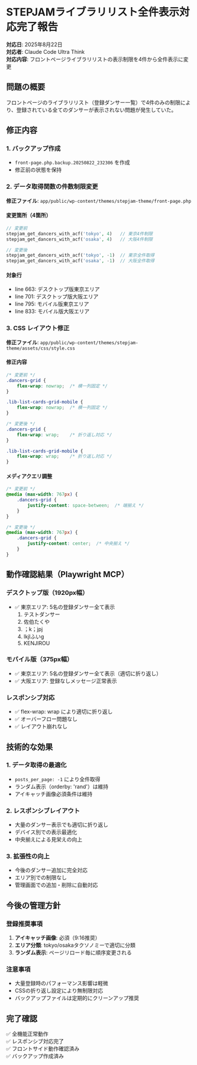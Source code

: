 # STEPJAMライブラリリスト全件表示対応完了報告

**対応日**: 2025年8月22日  
**対応者**: Claude Code Ultra Think  
**対応内容**: フロントページライブラリリストの表示制限を4件から全件表示に変更

## 問題の概要
フロントページのライブラリリスト（登録ダンサー一覧）で4件のみの制限により、登録されている全てのダンサーが表示されない問題が発生していた。

## 修正内容

### 1. バックアップ作成
- `front-page.php.backup.20250822_232306` を作成
- 修正前の状態を保持

### 2. データ取得関数の件数制限変更
**修正ファイル**: `app/public/wp-content/themes/stepjam-theme/front-page.php`

#### 変更箇所（4箇所）
```php
// 変更前
stepjam_get_dancers_with_acf('tokyo', 4)   // 東京4件制限
stepjam_get_dancers_with_acf('osaka', 4)   // 大阪4件制限

// 変更後  
stepjam_get_dancers_with_acf('tokyo', -1)  // 東京全件取得
stepjam_get_dancers_with_acf('osaka', -1)  // 大阪全件取得
```

#### 対象行
- line 663: デスクトップ版東京エリア
- line 701: デスクトップ版大阪エリア
- line 795: モバイル版東京エリア
- line 833: モバイル版大阪エリア

### 3. CSS レイアウト修正
**修正ファイル**: `app/public/wp-content/themes/stepjam-theme/assets/css/style.css`

#### 修正内容
```css
/* 変更前 */
.dancers-grid {
    flex-wrap: nowrap;  /* 横一列固定 */
}

.lib-list-cards-grid-mobile {
    flex-wrap: nowrap;  /* 横一列固定 */
}

/* 変更後 */
.dancers-grid {
    flex-wrap: wrap;    /* 折り返し対応 */
}

.lib-list-cards-grid-mobile {
    flex-wrap: wrap;    /* 折り返し対応 */
}
```

#### メディアクエリ調整
```css
/* 変更前 */
@media (max-width: 767px) {
    .dancers-grid {
        justify-content: space-between;  /* 端揃え */
    }
}

/* 変更後 */
@media (max-width: 767px) {
    .dancers-grid {
        justify-content: center;  /* 中央揃え */
    }
}
```

## 動作確認結果（Playwright MCP）

### デスクトップ版（1920px幅）
- ✅ 東京エリア: 5名の登録ダンサー全て表示
  1. テストダンサー
  2. 佐伯たくや  
  3. ；k；jpj
  4. lkjlふいg
  5. KENJIROU

### モバイル版（375px幅）
- ✅ 東京エリア: 5名の登録ダンサー全て表示（適切に折り返し）
- ✅ 大阪エリア: 登録なしメッセージ正常表示

### レスポンシブ対応
- ✅ flex-wrap: wrap により適切に折り返し
- ✅ オーバーフロー問題なし
- ✅ レイアウト崩れなし

## 技術的な効果

### 1. データ取得の最適化
- `posts_per_page: -1` により全件取得
- ランダム表示（orderby: 'rand'）は維持
- アイキャッチ画像必須条件は維持

### 2. レスポンシブレイアウト
- 大量のダンサー表示でも適切に折り返し
- デバイス別での表示最適化
- 中央揃えによる見栄えの向上

### 3. 拡張性の向上
- 今後のダンサー追加に完全対応
- エリア別での制限なし
- 管理画面での追加・削除に自動対応

## 今後の管理方針

### 登録推奨事項
1. **アイキャッチ画像**: 必須（9:16推奨）
2. **エリア分類**: tokyo/osakaタクソノミーで適切に分類
3. **ランダム表示**: ページリロード毎に順序変更される

### 注意事項
- 大量登録時のパフォーマンス影響は軽微
- CSSの折り返し設定により無制限対応
- バックアップファイルは定期的にクリーンアップ推奨

## 完了確認
✅ 全機能正常動作  
✅ レスポンシブ対応完了  
✅ フロントサイド動作確認済み  
✅ バックアップ作成済み